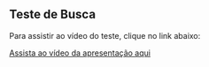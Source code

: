 ## Teste de Busca

Para assistir ao vídeo do teste, clique no link abaixo:

[Assista ao vídeo da apresentação aqui](https://drive.google.com/file/d/1uBd_eFTnGKLvBy6cODFzhsS6IJuMNdh_/view?usp=sharing)
